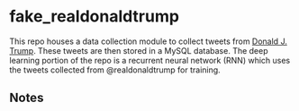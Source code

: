 # fake_realdonaldtrump
This repo houses a data collection module to collect tweets from [Donald J. Trump](https://twitter.com/realdonaldtrump). These tweets are then stored in a MySQL database. The deep learning portion of the repo is a recurrent neural network (RNN) which uses the tweets collected from @realdonaldtrump for training.

## Notes
